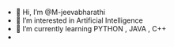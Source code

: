 - 👋 Hi, I’m @M-jeevabharathi
- 👀 I’m interested in Artificial Intelligence
- 🌱 I’m currently learning PYTHON , JAVA , C++
- 

<!---
M-jeevabharathi/M-jeevabharathi is a ✨ special ✨ repository because its `README.md` (this file) appears on your GitHub profile.
You can click the Preview link to take a look at your changes.
--->
